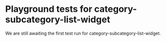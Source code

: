 # Playground tests for category-subcategory-list-widget
We are still awaiting the first test run for category-subcategory-list-widget.
